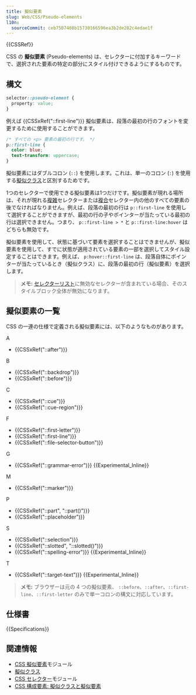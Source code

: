 ```yaml
---
title: 擬似要素
slug: Web/CSS/Pseudo-elements
l10n:
  sourceCommit: ceb7507408b15730166596ea3b2de282c4edae1f
---
```


{{CSSRef}}

CSS の **擬似要素** (Pseudo-elements) は、セレクターに付加するキーワードで、選択された要素の特定の部分にスタイル付けできるようにするものです。

## 構文

```css
selector::pseudo-element {
  property: value;
}
```

例えば {{CSSxRef("::first-line")}} 擬似要素は、段落の最初の行のフォントを変更するために使用することができます。

```css
/* すべての <p> 要素の最初の行です。 */
p::first-line {
  color: blue;
  text-transform: uppercase;
}
```

擬似要素にはダブルコロン (`::`) を使用します。これは、単一のコロン (`:`) を使用する[擬似クラス](/ja/docs/Web/CSS/Pseudo-classes)と区別するためです。

1つのセレクターで使用できる擬似要素は1つだけです。擬似要素が現れる場所は、それが現れる[複雑](/ja/docs/Web/CSS/CSS_selectors/Selector_structure#複雑セレクター)セレクターまたは[複合](/ja/docs/Web/CSS/CSS_selectors/Selector_structure#複合セレクター)セレクター内の他のすべての要素の後でなければなりません。例えば、段落の最初の行は `p::first-line` を使用して選択することができますが、最初の行の子やポインターが当たっている最初の行は選択できません。つまり、 `p::first-line > *` と `p::first-line:hover` はどちらも無効です。

擬似要素を使用して、状態に基づいて要素を選択することはできませんが、擬似要素を使用して、すでに状態が適用されている要素の一部を選択してスタイル設定することはできます。例えば、 `p:hover::first-line` は、段落自体にポインターが当たっているとき（擬似クラス）に、段落の最初の行（擬似要素）を選択します。

> **メモ:** [セレクターリスト](/ja/docs/Web/CSS/CSS_selectors/Selector_structure#セレクターリスト)に無効なセレクターが含まれている場合、そのスタイルブロック全体が無効になります。

## 擬似要素の一覧

CSS の一連の仕様で定義される擬似要素には、以下のようなものがあります。

A

- {{CSSxRef("::after")}}

B

- {{CSSxRef("::backdrop")}}
- {{CSSxRef("::before")}}

C

- {{CSSxRef("::cue")}}
- {{CSSxRef("::cue-region")}}

F

- {{CSSxRef("::first-letter")}}
- {{CSSxRef("::first-line")}}
- {{CSSxRef("::file-selector-button")}}

G

- {{CSSxRef("::grammar-error")}} {{Experimental_Inline}}

M

- {{CSSxRef("::marker")}}

P

- {{CSSxRef("::part", "::part()")}}
- {{CSSxRef("::placeholder")}}

S

- {{CSSxRef("::selection")}}
- {{CSSxRef("::slotted", "::slotted()")}}
- {{CSSxRef("::spelling-error")}} {{Experimental_Inline}}

T

- {{CSSxRef("::target-text")}} {{Experimental_Inline}}

> **メモ:** ブラウザーは元の 4 つの擬似要素、 `::before`、`::after`、`::first-line`、`::first-letter` のみで単一コロンの構文に対応しています。

## 仕様書

{{Specifications}}

## 関連情報

- [CSS 擬似要素](/ja/docs/Web/CSS/CSS_pseudo-elements)モジュール
- [擬似クラス](/ja/docs/Web/CSS/Pseudo-classes)
- [CSS セレクター](/ja/docs/Web/CSS/CSS_selectors)モジュール
- [CSS 構成要素: 擬似クラスと擬似要素](/ja/docs/Learn/CSS/Building_blocks/Selectors/Pseudo-classes_and_pseudo-elements)
